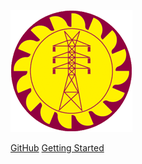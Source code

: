 ![icon](_media/download.PNG)



[GitHub](https://github.com/michaelcurrin/docsify-template/)
[Getting Started](#docsify-template)
